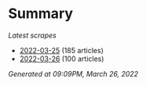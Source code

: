 # Summary
*Latest scrapes*
* [2022-03-25](https://github.com/nuuuwan/news_lk/blob/data/news_lk.2022-03-25.json) (185 articles)
* [2022-03-26](https://github.com/nuuuwan/news_lk/blob/data/news_lk.2022-03-26.json) (100 articles)

*Generated at 09:09PM, March 26, 2022*